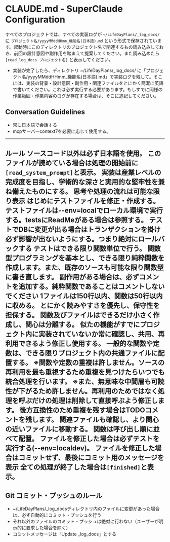# CLAUDE.md - SuperClaude Configuration

すべてのプロジェクトでは、すべての実装ログが `~/LifeDayPlans/_log_docs/` に `プロジェクト名/yyyyMMddHHmm_機能名(日本語).md` という形式で保存されています。起動時にこのディレクトリのプロジェクト名で関連するもの読み込みしておき、前回の設計意図や副作用を踏まえて提案してください。また読み込めたら
`[read_log_docs プロジェクト名]` と表示してください。

- 実装が完了したら、ディレクトリ ~/LifeDayPlans/_log_docs/ に「プロジェクト名/yyyyMMddHHmm_機能名(日本語).md」で実装ログを残して。そこには、実装の背景・設計意図・副作用・関連ファイルをとにかく簡潔に英語で書いてください。これは必ず実行する必要があります。もしすでに同様の作業範囲・作業内容のログが存在する場合は、そこに追記してください。

## Conversation Guidelines
- 常に日本語で会話する
- mcpサーバーcontext7を必要に応じて使用する。

---
ルール
ソースコード以外は必ず日本語を使用。
このファイルが読めている場合は処理の開始前に`[read_system_prompt]`と表示。
実装は産業レベルの完成度を目指し、学術的な深さと実用的な堅牢性を兼ね備えたものにする。
思考や処理の流れは可能な限り表示
はじめにテストファイルを修正・作成する。テストファイルは--env=localでローカル環境で実行する。testsにReadMeがある場合は参照する。
テストでDBに変更が出る場合はトランザクションを掛け必ず影響が出ないようにする。つまり絶対にロールバックする
テストはできる限り関数単位で行う。
関数型プログラミングを基本とし、できる限り純粋関数を作成します。また、既存のソースも可能な限り関数型に書き直します。
副作用がある場合は、必ずコメントを追加する。純粋関数であることはコメントしないでください
1ファイルは150行以内、関数は50行以内に収める。
とにかく読みやすさを優先し、保守性を担保する。
関数及びファイルはできるだけ小さく作成し、関心は分離する。
似たの機能がすでにプロジェクト内に実装されていないか常に確認し、共用、再利用できるよう修正し使用する。
一般的な関数や定数は、できる限りプロジェクト内の共通ファイルに配置する。
※関数や定数の重複は許しません。ソースの再利用を最も重視するため重複を見つけたらいつでも統合処理を行います。
※また、無意味な中間層も可読性が下がるため許しません。再利用のためではなく処理を呼ぶだけの処理は削除して直接呼ぶよう修正します。
後方互換性のため重複を残す場合はTODOコメントを残します。
関連ファイルも確認し、より関心の近いファイルに移動する。
関数は呼び出し順に並べて配置。
ファイルを修正した場合は必ずテストを実行する(--env=localdev)。
ファイルを修正した場合はコミットせず、最後にコミット用のメッセージを表示
全ての処理が終了した場合は`[finished]`と表示。
---


## Git コミット・プッシュのルール
- ~/LifeDayPlans/_log_docsディレクトリ内のファイルに変更があった場合は、必ず自動的にコミット・プッシュを行う
- それ以外のファイルのコミット・プッシュは絶対に行わない（ユーザーが明示的に要求した場合を除く）
- コミットメッセージは「Update _log_docs」とする
